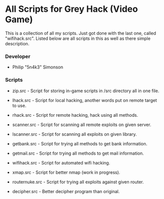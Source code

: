 # All Scripts for Grey Hack (Video Game)

This is a collection of all my scripts. Just got done with the last one,
called "wifihack.src". Listed below are all scripts in this as well as there
simple description.

### Developer

 - Philip "5n4k3" Simonson

### Scripts

 - zip.src - Script for storing in-game scripts in /src directory all in one file.

 - lhack.src - Script for local hacking, another words put on remote target to use.

 - rhack.src - Script for remote hacking, hack using all methods.

 - scanner.src - Script for scanning all remote exploits on given server.

 - lscanner.src - Script for scanning all exploits on given library.

 - getbank.src - Script for trying all methods to get bank information.

 - getmail.src - Script for trying all methods to get mail information.

 - wifihack.src - Script for automated wifi hacking.

 - xmap.src - Script for better nmap (work in progress).

 - routernuke.src - Script for trying all exploits against given router.

 - decipher.src - Better decipher program than original.

